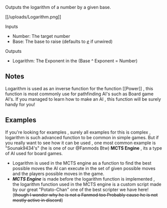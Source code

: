 Outputs the logarithm of a number by a given base.

[[/uploads/Logarithm.png]]

Inputs
- Number: The target number
- Base: The base to raise (defaults to [*e*](https://en.wikipedia.org/wiki/E_(mathematical_constant)) if unwired)

Outputs
- Logarithm: The Exponent in the (Base ^ Exponent = Number)

## Notes
Logarithm is used as an inverse function for the function [[Power]] , this function is most commonly use for pathfinding AI's such as Board game AI's. If you managed to learn how to make an AI , this function will be surely handy for you!

## Examples
If you're looking for examples , surely all examples for this is complex , logarithm is such advanced function to be common in simple games. But if you really want to see how it can be used , one most common example is "Sounak9434's" (he is one of our @Fanmods Btw) **MCTS Engine** , its a type of AI used for board games.

- Logarithm is used in the MCTS engine as a function to find the best possible moves the AI can execute in the set of given possible moves and the players possible moves in the game.
- ***MCTS Engine*** is made before the logarithm function is implemented , the logarithm function used in the MCTS engine is a custom script made by our great "Potato-Chan" one of the best scripter we have here! (~~though I wonder why he is not a Fanmod too Probably cause he is not mostly active in discord~~)
